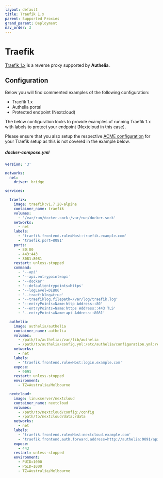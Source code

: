 ```yaml
---
layout: default
title: Traefik 1.x
parent: Supported Proxies
grand_parent: Deployment
nav_order: 3
---
```


# Traefik

[Traefik 1.x] is a reverse proxy supported by **Authelia**.

## Configuration

Below you will find commented examples of the following configuration:

* Traefik 1.x
* Authelia portal
* Protected endpoint (Nextcloud)

The below configuration looks to provide examples of running Traefik 1.x with labels to protect your endpoint (Nextcloud in this case).

Please ensure that you also setup the respective [ACME configuration](https://docs.traefik.io/v1.7/configuration/acme/) for your Traefik setup as this is not covered in the example below.

##### docker-compose.yml
```yml
version: '3'

networks:
  net:
    driver: bridge

services:

  traefik:
    image: traefik:v1.7.20-alpine
    container_name: traefik
    volumes:
      - '/var/run/docker.sock:/var/run/docker.sock'
    networks:
      - net
    labels:
      - 'traefik.frontend.rule=Host:traefik.example.com'
      - 'traefik.port=8081'
    ports:
      - 80:80
      - 443:443
      - 8081:8081
    restart: unless-stopped
    command:
      - '--api'
      - '--api.entrypoint=api'
      - '--docker'
      - '--defaultentrypoints=https'
      - '--logLevel=DEBUG'
      - '--traefiklog=true'
      - '--traefiklog.filepath=/var/log/traefik.log'
      - '--entryPoints=Name:http Address::80'
      - '--entryPoints=Name:https Address::443 TLS'
      - '--entryPoints=Name:api Address::8081'

  authelia:
    image: authelia/authelia
    container_name: authelia
    volumes:
      - /path/to/authelia:/var/lib/authelia
      - /path/to/authelia/config.yml:/etc/authelia/configuration.yml:ro
    networks:
      - net
    labels:
      - 'traefik.frontend.rule=Host:login.example.com'
    expose:
      - 9091
    restart: unless-stopped
    environment:
      - TZ=Australia/Melbourne

  nextcloud:
    image: linuxserver/nextcloud
    container_name: nextcloud
    volumes:
      - /path/to/nextcloud/config:/config
      - /path/to/nextcloud/data:/data
    networks:
      - net
    labels:
      - 'traefik.frontend.rule=Host:nextcloud.example.com'
      - 'traefik.frontend.auth.forward.address=http://authelia:9091/api/verify?rd=https://login.example.com/'
    expose:
      - 443
    restart: unless-stopped
    environment:
      - PUID=1000
      - PGID=1000
      - TZ=Australia/Melbourne
```

[Traefik 1.x]: https://docs.traefik.io/v1.7/
